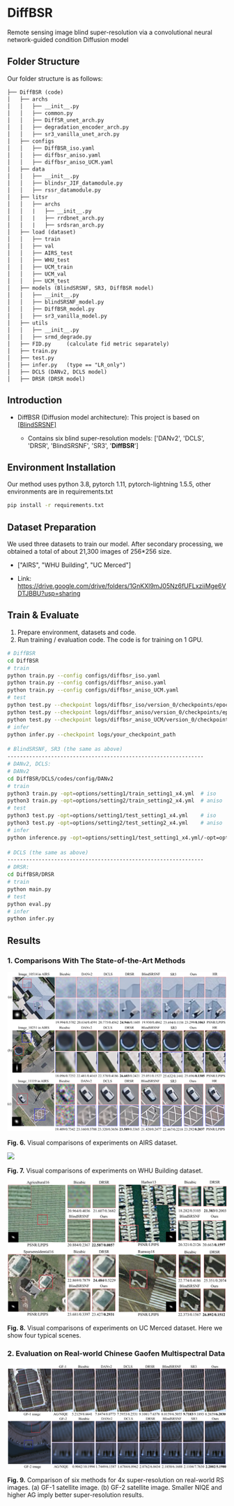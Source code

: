 # DiffBSR
Remote sensing image blind super-resolution via a convolutional neural network-guided condition Diffusion model

## Folder Structure

Our folder structure is as follows:

```
├── DiffBSR (code)
│   ├── archs
│   │   ├── __init__.py
│   │   ├── common.py
│   │   ├── DiffSR_unet_arch.py
│   │   ├── degradation_encoder_arch.py
│   │   ├── sr3_vanilla_unet_arch.py
│   ├── configs
│   │   ├── DiffBSR_iso.yaml
│   │   ├── diffbsr_aniso.yaml
│   │   ├── diffbsr_aniso_UCM.yaml
│   ├── data
│   │   ├── __init__.py
│   │   ├── blindsr_JIF_datamodule.py
│   │   ├── rssr_datamodule.py
│   ├── litsr
│   │   ├── archs
│   │   |   ├── __init__.py
│   │   |   ├── rrdbnet_arch.py
│   │   |   ├── srdsran_arch.py
│   ├── load (dataset)
│   │   ├── train
│   │   ├── val
│   │   ├── AIRS_test
│   │   ├── WHU_test
│   │   ├── UCM_train
│   │   ├── UCM_val
│   │   ├── UCM_test
│   ├── models (BlindSRSNF, SR3, DiffBSR model)
│   │   ├── __init__.py
│   │   ├── blindSRSNF_model.py
│   │   ├── DiffBSR_model.py
│   │   ├── sr3_vanilla_model.py
│   ├── utils
│   │   ├── __init__.py
│   │   ├── srmd_degrade.py
│   ├── FID.py     (calculate fid metric separately)
│   ├── train.py
│   ├── test.py
│   ├── infer.py   (type == "LR_only")
│   ├── DCLS (DANv2, DCLS model)
│   ├── DRSR (DRSR model)
```

## Introduction

- DiffBSR (Diffusion model architecture): This project is based on [[BlindSRSNF]](https://github.com/hanlinwu/BlindSRSNF)

  - Contains six blind super-resolution models: ['DANv2', 'DCLS', 'DRSR', 'BlindSRSNF', 'SR3', '**DiffBSR**']


## Environment Installation

Our method uses python 3.8, pytorch 1.11, pytorch-lightning 1.5.5, other environments are in requirements.txt

```bash
pip install -r requirements.txt
```

## Dataset Preparation

We used three datasets to train our model. After secondary processing, we obtained a total of about 21,300 images of 256*256 size. 



- ["AIRS", "WHU Building", "UC Merced"]

- Link:   https://drive.google.com/drive/folders/1GnKXl9mJ05Nz6fUFLxziiMge6VDTJBBU?usp=sharing 

  

## Train & Evaluate

1. Prepare environment, datasets and code.
2. Run training / evaluation code. The code is for training on 1 GPU.

```bash
# DiffBSR
cd DiffBSR 
# train
python train.py --config configs/diffbsr_iso.yaml
python train.py --config configs/diffbsr_aniso.yaml
python train.py --config configs/diffbsr_aniso_UCM.yaml
# test
python test.py --checkpoint logs/diffbsr_iso/version_0/checkpoints/epoch=399-step=799999.ckpt
python test.py --checkpoint logs/diffbsr_aniso/version_0/checkpoints/epoch=399-step=799999.ckpt
python test.py --checkpoint logs/diffbsr_aniso_UCM/version_0/checkpoints/epoch=399-step=799999.ckpt
# infer
python infer.py --checkpoint logs/your_checkpoint_path

# BlindSRSNF, SR3 (the same as above)
---------------------------------------------------------------
# DANv2, DCLS:
# DANv2
cd DiffBSR/DCLS/codes/config/DANv2
# train
python3 train.py -opt=options/setting1/train_setting1_x4.yml  # iso
python3 train.py -opt=options/setting2/train_setting2_x4.yml  # aniso
# test
python3 test.py -opt=options/setting1/test_setting1_x4.yml    # iso
python3 test.py -opt=options/setting2/test_setting2_x4.yml    # aniso
# infer
python inference.py -opt=options/setting1/test_setting1_x4.yml/-opt=options/setting2/test_setting2_x4.yml

# DCLS (the same as above)
---------------------------------------------------------------
# DRSR:
cd DiffBSR/DRSR
# train
python main.py
# test
python eval.py
# infer
python infer.py

```


## Results

### 1. Comparisons With The State-of-the-Art Methods


![](results_img/AIRS.png)

**Fig. 6.** Visual comparisons of experiments on AIRS dataset.




![](results_img/WHU.png)

**Fig. 7.** Visual comparisons of experiments on WHU Building dataset.




![](results_img/UCM.png)

**Fig. 8.** Visual comparisons of experiments on UC Merced dataset. Here we show four typical scenes.





### 2. Evaluation on Real-world Chinese Gaofen Multispectral Data

![](results_img/GF-1-2.png)

**Fig. 9.** Comparison of six methods for 4x super-resolution on real-world RS images. (a) GF-1 satellite image. (b) GF-2 satellite image. Smaller NIQE and higher AG imply better super-resolution results.
